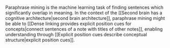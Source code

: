 ---
---

Paraphrase mining is the machine learning task of finding sentences which significantly overlap in meaning. In the context of the [[Second brain has a cognitive architecture|second brain architecture]], paraphrase mining might be able to [[Dense linking provides explicit position cues for concepts|connect sentences of a note with titles of other notes]], enabling understanding through [[Explicit position cues describe conceptual structure|explicit position cues]].